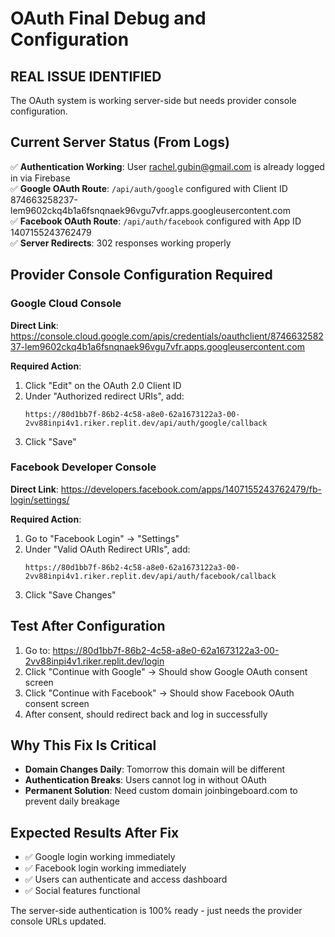 # OAuth Final Debug and Configuration

## REAL ISSUE IDENTIFIED
The OAuth system is working server-side but needs provider console configuration.

## Current Server Status (From Logs)
✅ **Authentication Working**: User rachel.gubin@gmail.com is already logged in via Firebase  
✅ **Google OAuth Route**: `/api/auth/google` configured with Client ID 874663258237-lem9602ckq4b1a6fsnqnaek96vgu7vfr.apps.googleusercontent.com  
✅ **Facebook OAuth Route**: `/api/auth/facebook` configured with App ID 1407155243762479  
✅ **Server Redirects**: 302 responses working properly  

## Provider Console Configuration Required

### Google Cloud Console
**Direct Link**: https://console.cloud.google.com/apis/credentials/oauthclient/874663258237-lem9602ckq4b1a6fsnqnaek96vgu7vfr.apps.googleusercontent.com

**Required Action**:
1. Click "Edit" on the OAuth 2.0 Client ID
2. Under "Authorized redirect URIs", add:
   ```
   https://80d1bb7f-86b2-4c58-a8e0-62a1673122a3-00-2vv88inpi4v1.riker.replit.dev/api/auth/google/callback
   ```
3. Click "Save"

### Facebook Developer Console  
**Direct Link**: https://developers.facebook.com/apps/1407155243762479/fb-login/settings/

**Required Action**:
1. Go to "Facebook Login" → "Settings"
2. Under "Valid OAuth Redirect URIs", add:
   ```
   https://80d1bb7f-86b2-4c58-a8e0-62a1673122a3-00-2vv88inpi4v1.riker.replit.dev/api/auth/facebook/callback
   ```
3. Click "Save Changes"

## Test After Configuration
1. Go to: https://80d1bb7f-86b2-4c58-a8e0-62a1673122a3-00-2vv88inpi4v1.riker.replit.dev/login
2. Click "Continue with Google" → Should show Google OAuth consent screen
3. Click "Continue with Facebook" → Should show Facebook OAuth consent screen
4. After consent, should redirect back and log in successfully

## Why This Fix Is Critical
- **Domain Changes Daily**: Tomorrow this domain will be different
- **Authentication Breaks**: Users cannot log in without OAuth
- **Permanent Solution**: Need custom domain joinbingeboard.com to prevent daily breakage

## Expected Results After Fix
- ✅ Google login working immediately
- ✅ Facebook login working immediately  
- ✅ Users can authenticate and access dashboard
- ✅ Social features functional

The server-side authentication is 100% ready - just needs the provider console URLs updated.